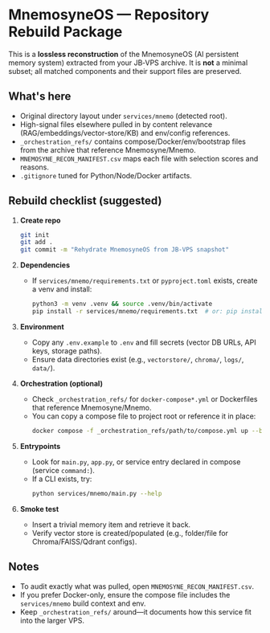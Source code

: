 
# MnemosyneOS — Repository Rebuild Package

This is a **lossless reconstruction** of the MnemosyneOS (AI persistent memory system) extracted from your JB‑VPS archive.
It is **not** a minimal subset; all matched components and their support files are preserved.

## What's here

- Original directory layout under `services/mnemo` (detected root).
- High-signal files elsewhere pulled in by content relevance (RAG/embeddings/vector-store/KB) and env/config references.
- `_orchestration_refs/` contains compose/Docker/env/bootstrap files from the archive that reference Mnemosyne/Mnemo.
- `MNEMOSYNE_RECON_MANIFEST.csv` maps each file with selection scores and reasons.
- `.gitignore` tuned for Python/Node/Docker artifacts.

## Rebuild checklist (suggested)

1. **Create repo**
   ```bash
   git init
   git add .
   git commit -m "Rehydrate MnemosyneOS from JB-VPS snapshot"
   ```

2. **Dependencies**
   - If `services/mnemo/requirements.txt` or `pyproject.toml` exists, create a venv and install:
     ```bash
     python3 -m venv .venv && source .venv/bin/activate
     pip install -r services/mnemo/requirements.txt  # or: pip install -e .
     ```

3. **Environment**
   - Copy any `.env.example` to `.env` and fill secrets (vector DB URLs, API keys, storage paths).
   - Ensure data directories exist (e.g., `vectorstore/`, `chroma/`, `logs/`, `data/`).

4. **Orchestration (optional)**
   - Check `_orchestration_refs/` for `docker-compose*.yml` or Dockerfiles that reference Mnemosyne/Mnemo.
   - You can copy a compose file to project root or reference it in place:
     ```bash
     docker compose -f _orchestration_refs/path/to/compose.yml up --build
     ```

5. **Entrypoints**
   - Look for `main.py`, `app.py`, or service entry declared in compose (service `command:`).
   - If a CLI exists, try:
     ```bash
     python services/mnemo/main.py --help
     ```

6. **Smoke test**
   - Insert a trivial memory item and retrieve it back.
   - Verify vector store is created/populated (e.g., folder/file for Chroma/FAISS/Qdrant configs).

## Notes

- To audit exactly what was pulled, open `MNEMOSYNE_RECON_MANIFEST.csv`.
- If you prefer Docker-only, ensure the compose file includes the `services/mnemo` build context and env.
- Keep `_orchestration_refs/` around—it documents how this service fit into the larger VPS.


